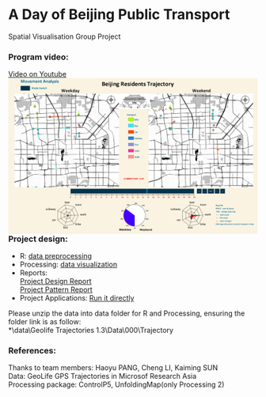 # A Day of Beijing Public Transport
Spatial Visualisation Group Project  

### Program video:  
[Video on Youtube](https://www.youtube.com/embed/c_u1-snYJc0)  
<img src="Capture.PNG" alt="" style="float: left; margin-right: 10px;" />  

### Project design:
- R: [data preprocessing](https://github.com/JoyceWufm/A-Day-of-Beijing-Public-Transport/blob/master/R_Data%20Pre-processing.zip)  
- Processing: [data visualization](https://github.com/JoyceWufm/A-Day-of-Beijing-Public-Transport/blob/master/Processing_Interface.zip)    
- Reports:  
[Project Design Report](https://github.com/JoyceWufm/A-Day-of-Beijing-Public-Transport/blob/master/Reports/Design%20report.pdf)  
[Project Pattern Report](https://github.com/JoyceWufm/A-Day-of-Beijing-Public-Transport/blob/master/Reports/Pattern%20report.pdf)  
- Project Applications: [Run it directly](https://github.com/JoyceWufm/A-Day-of-Beijing-Public-Transport/tree/master/Applications)  

Please unzip the data into data folder for R and Processing, ensuring the folder link is as follow:  
*\data\Geolife Trajectories 1.3\Data\000\Trajectory  



### References:
Thanks to team members: Haoyu PANG, Cheng LI, Kaiming SUN  
Data: GeoLife GPS Trajectories in Microsof Research Asia  
Processing package: ControlP5, UnfoldingMap(only Processing 2)

